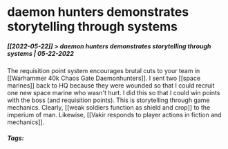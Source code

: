 # daemon hunters demonstrates storytelling through systems
##### [[2022-05-22]] > daemon hunters demonstrates storytelling through systems | 05-22-2022

The requisition point system encourages brutal cuts to your team in [[Warhammer 40k Chaos Gate Daemonhunters]]. I sent two [[space marines]] back to HQ because they were wounded so that I could recruit one new space marine who wasn't hurt. I did this so that I could win points with the boss (and requisition points). This is storytelling through game mechanics. Clearly, [[weak soldiers function as shield and crop]] to the imperium of man. Likewise, [[Vakir responds to player actions in fiction and mechanics]].



##### Tags: 